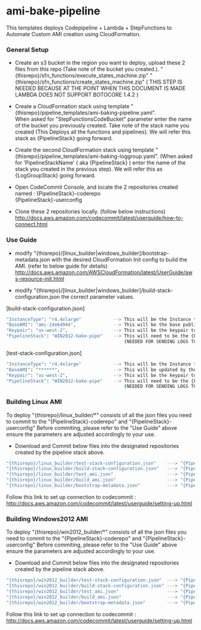 # ami-bake-pipeline
This templates deploys Codepipeline + Lambda + StepFunctions to Automate Custom AMI creation using CloudFormation.

### General Setup 
* Create an s3 bucket in the region you want to deploy, upload these 2 files from this repo (Take note of the bucket you created.). 
"{thisrepo}/sfn_functions/execute_states_machine.zip"
"{thisrepo}/sfn_functions/create_states_machine.zip"
( THIS STEP IS NEEDED BECAUSE AT THE POINT WHEN THIS DOCUMENT IS MADE LAMBDA DOES NOT SUPPORT BOTOCORE 1.4.2 )


* Create a CloudFormation stack using template "{thisrepo}/pipeline_templates/ami-baking-pipeline.yaml".  
When asked for "StepFunctionsCodeBucket" parameter enter the name of the bucket you previously created.
Take note of the stack name you created (This Deploys all the functions and pipelines). 
We will refer this stack as {PipelineStack} going forward.

* Create the second CloudFormation stack using template "{thisrepo}/pipeline_templates/ami-baking-loggroup.yaml". 
(When asked for 'PipelineStackName' ( aka {PipelineStack} ) enter the name of the stack you created in the previous step).
We will refer this as {LogGroupStack} going forward.

* Open CodeCommit Console, and locate the 2 repositories created named :
{PipelineStack}-coderepo  
{PipelineStack}-userconfig

* Clone these 2 repositories locally. (follow below instructions)
http://docs.aws.amazon.com/codecommit/latest/userguide/how-to-connect.html

### Use Guide
* modify "{thisrepo}/[linux_builder|windows_builder]/bootstrap-metadata.json with the desired CloudFormation Init config to build the AMI. (refer to below guide for details)
http://docs.aws.amazon.com/AWSCloudFormation/latest/UserGuide/aws-resource-init.html

* modify "{thisrepo}/[linux_builder|windows_builder]/build-stack-configuration.json the correct parameter values.

[build-stack-configuration.json]
```sh
"InstanceType": "r4.4xlarge" 			--> This will be the Instance type you want to use to bake the image
"BaseAMI": "ami-24e64944", 				--> This will be the base public AMI ID in the region you want to use.
"Keypair": "us-west-2", 				--> This will be the keypair to assign to the Instance.
"PipelineStack": "WIN2012-bake-pipe" 	--> This will need to be the {PipelineStack} name you created previously. 
											(NEEDED FOR SENDING LOGS TO CLOUDWATCH)
```

[test-stack-configuration.json]
```sh
"InstanceType": "r4.4xlarge" 			--> This will be the Instance type you want to use to launch the test instance
"BaseAMI": "******", 					--> This will be updated by the pipeline, you can leave it blank
"Keypair": "us-west-2", 				--> This will be the keypair to assign to the Instance.
"PipelineStack": "WIN2012-bake-pipe" 	--> This will need to be the {PipelineStack} name you created previously.
											(NEEDED FOR SENDING LOGS TO CLOUDWATCH)
```

### Building Linux AMI   
To deploy "{thisrepo}/linux_builder/*" consists of all the json files you need to commit to the "{PipelineStack}-coderepo" and "{PipelineStack}-userconfig" 
Before commiting, please refer to the "Use Guide" above ensure the parameters are adjusted accordingly to your use.

* Download and Commit below files into the designated repositories created by the pipeline stack above.
```sh
"{thisrepo}/linux_builder/test-stack-configuration.json" 	---> "{PipelineStack}-coderepo" 
"{thisrepo}/linux_builder/build-stack-configuration.json" 	---> "{PipelineStack}-coderepo"
"{thisrepo}/linux_builder/test_ami.json" 					---> "{PipelineStack}-coderepo"
"{thisrepo}/linux_builder/build_ami.json" 					---> "{PipelineStack}-coderepo"
"{thisrepo}/linux_builder/bootstrap-metadata.json" 			---> "{PipelineStack}-userconfig"
```
Follow this link to set up connection to codecommit :
http://docs.aws.amazon.com/codecommit/latest/userguide/setting-up.html


### Building Windows2012 AMI
To deploy "{thisrepo}/win2012_builder/*" consists of all the json files you need to commit to the "{PipelineStack}-coderepo" and "{PipelineStack}-userconfig" 
Before commiting, please refer to the "Use Guide" above ensure the parameters are adjusted accordingly to your use.

* Download and Commit below files into the designated repositories created by the pipeline stack above.
```sh
"{thisrepo}/win2012_builder/test-stack-configuration.json" 	---> "{PipelineStack}-coderepo" 
"{thisrepo}/win2012_builder/build-stack-configuration.json" ---> "{PipelineStack}-coderepo"
"{thisrepo}/win2012_builder/test_ami.json" 					---> "{PipelineStack}-coderepo"
"{thisrepo}/win2012_builder/build_ami.json"					---> "{PipelineStack}-coderepo"
"{thisrepo}/win2012_builder/bootstrap-metadata.json" 		---> "{PipelineStack}-userconfig"
```
Follow this link to set up connection to codecommit :
http://docs.aws.amazon.com/codecommit/latest/userguide/setting-up.html


